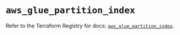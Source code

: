 # `aws_glue_partition_index`

Refer to the Terraform Registry for docs: [`aws_glue_partition_index`](https://registry.terraform.io/providers/hashicorp/aws/6.7.0/docs/resources/glue_partition_index).
